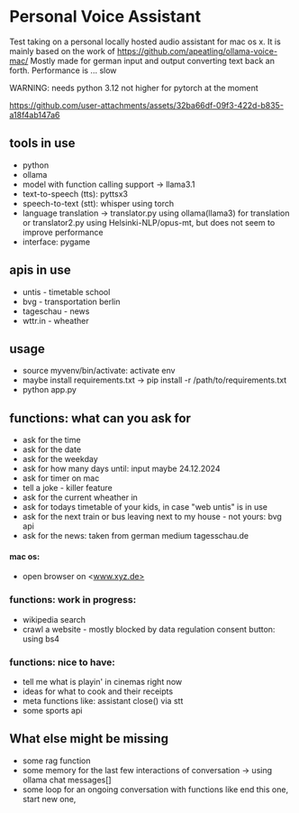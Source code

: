 # Personal Voice Assistant

Test taking on a personal locally hosted audio assistant for mac os x.
It is mainly based on the work of https://github.com/apeatling/ollama-voice-mac/
Mostly made for german input and output converting text back an forth.
Performance is ... slow

WARNING: needs python 3.12 not higher for pytorch at the moment


https://github.com/user-attachments/assets/32ba66df-09f3-422d-b835-a18f4ab147a6


## tools in use
- python
- ollama
- model with function calling support -> llama3.1
- text-to-speech (tts): pyttsx3 
- speech-to-text (stt): whisper using torch
- language translation -> translator.py using ollama(llama3) for translation or translator2.py using Helsinki-NLP/opus-mt, but does not seem to improve performance
- interface: pygame

## apis in use
- untis - timetable school
- bvg - transportation berlin 
- tageschau - news
- wttr.in - wheather

## usage
- source myvenv/bin/activate: activate env
- maybe install requirements.txt -> pip install -r /path/to/requirements.txt
- python app.py

## functions: what can you ask for
- ask for the time
- ask for the date
- ask for the weekday
- ask for how many days until: input maybe 24.12.2024
- ask for timer on mac 
- tell a joke - killer feature
- ask for the current wheather in
- ask for todays timetable of your kids, in case "web untis" is in use
- ask for the next train or bus leaving next to my house - not yours: bvg api
- ask for the news: taken from german medium tagesschau.de 
#### mac os:
- open browser on <www.xyz.de>

### functions: work in progress:
- wikipedia search
- crawl a website - mostly blocked by data regulation consent button: using bs4

### functions: nice to have:
- tell me what is playin' in cinemas right now 
- ideas for what to cook and their receipts
- meta functions like: assistant close() via stt
- some sports api 

## What else might be missing 
- some rag function
- some memory for the last few interactions of conversation -> using ollama chat messages[]
- some loop for an ongoing conversation with functions like end this one, start new one,







